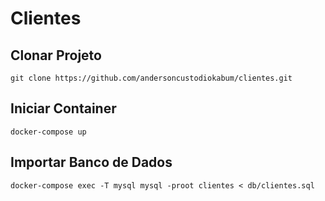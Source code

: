 # Clientes

## Clonar Projeto
    git clone https://github.com/andersoncustodiokabum/clientes.git

## Iniciar Container
    docker-compose up

## Importar Banco de Dados
    docker-compose exec -T mysql mysql -proot clientes < db/clientes.sql
